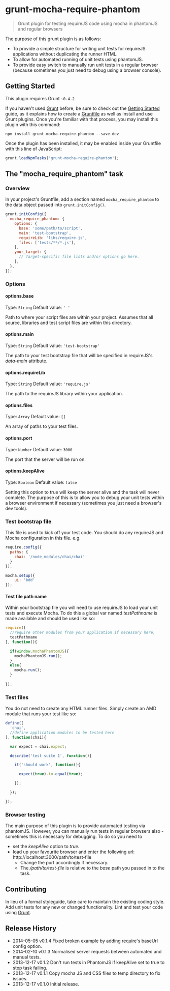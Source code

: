 # grunt-mocha-require-phantom

> Grunt plugin for testing requireJS code using mocha in phantomJS and regular browsers

The purpose of this grunt plugin is as follows:
- To provide a simple structure for writing unit tests for requireJS applications without duplicating the runner HTML.
- To allow for automated running of unit tests using phantomJS.
- To provide easy switch to manually run unit tests in a regular browser (because sometimes you just need to debug using a browser console).

## Getting Started
This plugin requires Grunt `~0.4.2`

If you haven't used [Grunt](http://gruntjs.com/) before, be sure to check out the [Getting Started](http://gruntjs.com/getting-started) guide, as it explains how to create a [Gruntfile](http://gruntjs.com/sample-gruntfile) as well as install and use Grunt plugins. Once you're familiar with that process, you may install this plugin with this command:

```shell
npm install grunt-mocha-require-phantom --save-dev
```

Once the plugin has been installed, it may be enabled inside your Gruntfile with this line of JavaScript:

```js
grunt.loadNpmTasks('grunt-mocha-require-phantom');
```

## The "mocha_require_phantom" task

### Overview
In your project's Gruntfile, add a section named `mocha_require_phantom` to the data object passed into `grunt.initConfig()`.

```js
grunt.initConfig({
  mocha_require_phantom: {
    options: {
      base: 'some/path/to/script',
      main: 'test-bootstrap',
      requireLib: 'libs/require.js',
      files: ['tests/**/*.js'],
    },
    your_target: {
      // Target-specific file lists and/or options go here.
    },
  },
});
```

### Options

#### options.base
Type: `String`
Default value: `' '`

Path to where your script files are within your project. Assumes that all source, libraries and test script files are within this directory.

#### options.main
Type: `String`
Default value: `'test-bootstrap'`

The path to your test bootstrap file that will be specified in requireJS's _data-main_ attribute.

#### options.requireLib
Type: `String`
Default value: `'require.js'`

The path to the requireJS library within your application.

#### options.files
Type: `Array`
Default value: `[]`

An array of paths to your test files.

#### options.port
Type: `Number`
Default value: `3000`

The port that the server will be run on.

#### options.keepAlive
Type: `Boolean`
Default value: `false`

Setting this option to true will keep the server alive and the task will never complete. The purpose of this is to allow you to debug your unit tests within a browser environment if necessary (sometimes you just need a browser's dev tools).

### Test bootstrap file
This file is used to kick off your test code. You should do any requireJS and Mocha configuration in this file. e.g.

```js
require.config({
  paths: {
    chai: '/node_modules/chai/chai'
  }
});

mocha.setup({
    ui: 'bdd'
});
```

#### Test file path name
Within your bootstrap file you will need to use requireJS to load your unit tests and execute Mocha. To do this a global var named _testPathname_ is made available and should be used like so:

```js
require([
  //require other modules from your application if necessary here,
  testPathname
], function(){

  if(window.mochaPhantomJS){
    mochaPhantomJS.run();
  }
  else{
    mocha.run();
  }
  
});
```

### Test files
You do not need to create any HTML runner files. Simply create an AMD module that runs your test like so:

```js
define([
  'chai',
  //define application modules to be tested here
], function(chai){

  var expect = chai.expect;

  describe('test suite 1', function(){

    it('should work', function(){

      expect(true).to.equal(true);

    });

  });

});
```

### Browser testing
The main purpose of this plugin is to provide automated testing via phantomJS. However, you can manually run tests in regular browsers also - sometimes this is necessary for debugging. To do so you need to

- set the _keepAlive_ option to _true_.
- load up your favourite browser and enter the following url: http://localhost:3000/path/to/test-file
    - Change the port accordingly if necessary.
    - The _/path/to/test-file_ is relative to the _base_ path you passed in to the task.

## Contributing
In lieu of a formal styleguide, take care to maintain the existing coding style. Add unit tests for any new or changed functionality. Lint and test your code using [Grunt](http://gruntjs.com/).

## Release History
* 2014-05-05  v0.1.4  Fixed broken example by adding require's baseUrl config option.
* 2014-02-10  v0.1.3  Normalised server requests between automated and manual tests.
* 2013-12-17  v0.1.2  Don't run tests in PhantomJS if keepAlive set to true to stop task failing.
* 2013-12-17  v0.1.1  Copy mocha JS and CSS files to temp directory to fix issues.
* 2013-12-17  v0.1.0  Initial release.
